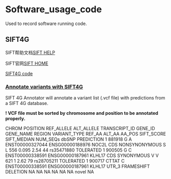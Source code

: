 # Software_usage_code

Used to record software running code. 

## SIFT4G

SIFT帮助文档[SIFT HELP](https://sift.bii.a-star.edu.sg/www/SIFT_help.html#substitution)

SIFT官网[SIFT HOME](https://sift.bii.a-star.edu.sg/index.html)

[SIFT4G code](https://sift.bii.a-star.edu.sg/sift4g/SIFT4G_codes.html)

### [Annotate variants with SIFT4G](https://sift.bii.a-star.edu.sg/sift4g/AnnotateVariants.html)

SIFT 4G Annotator will annotate a variant list (.vcf file) with predictions from a SIFT 4G database.

**! VCF file must be sorted by chromosome and position to be annotated properly.**

CHROM	POSITION	REF_ALLELE	ALT_ALLELE	TRANSCRIPT_ID	GENE_ID	GENE_NAME	REGION	VARIANT_TYPE	REF_AA	ALT_AA	AA_POS	SIFT_SCORE	SIFT_MEDIAN	NUM_SEQs	dbSNP	PREDICTION
1	881918	G	A	ENST00000327044	ENSG00000188976	NOC2L	CDS	NONSYNONYMOUS	S	L	556	0.095	2.54	44	rs35471880	TOLERATED
1	900505	G	C	ENST00000338591	ENSG00000187961	KLHL17	CDS	SYNONYMOUS	V	V	621	1	2.62	79	rs28705211	TOLERATED
1	900717	CTTAT	C	ENST00000338591	ENSG00000187961	KLHL17	UTR_3	FRAMESHIFT DELETION	NA	NA	NA	NA	NA	NA	novel	NA





